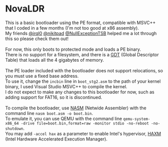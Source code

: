 # NovaLDR
This is a basic bootloader using the PE format, compatible with MSVC++ that I coded in a few months (I'm not too good at x86 assembly).\
My friends [@irql0](https://github.com/irql0) [@nikitpad](https://github.com/nikitpad) [@NullExceptionTSB](https://github.com/NullExceptionTSB) helped me a lot through this so please check them out!\
\
For now, this only boots to protected mode and loads a PE binary.\
There is no support for a filesystem, and there is a [GDT](https://en.wikipedia.org/wiki/Global_Descriptor_Table) (Global Descriptor Table) that loads all the 4 gigabytes of memory.\
\
The PE loader included with the bootloader does not support relocations, so you must use a fixed base address.\
To use it, change the `incbin` line in `boot_stg2.asm` to the path of your kernel binary, I used Visual Studio MSVC++ to compile the kernel.\
I do not expect to make any changes to this bootloader for now, such as adding support for FAT16, so it is discontinued.\
\
To compile the bootloader, use [NASM](https://www.nasm.us/) (Netwide Assembler) with the command line `nasm boot.asm -o boot.bin`.\
To emulate it, you can use QEMU with the command line `qemu-system-x86_64 -drive file=boot.bin,format=raw -monitor stdio -no-reboot -no-shutdown`.\
You may add `-accel hax` as a parameter to enable Intel's hypervisor, [HAXM](https://github.com/intel/haxm) (Intel Hardware Accelerated Execution Manager).

